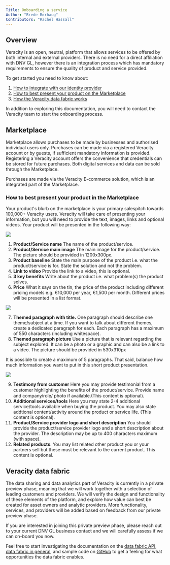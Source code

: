 ```yaml
---
Title: Onboarding a service
Author: "Brede Børhaug"
Contributors: "Rachel Hassall"
---
```

## Overview

Veracity is an open, neutral, platform that allows services to be offered by both internal and external providers. There is no need for a direct affiliation with DNV GL, however there is an integration process which has mandatory requirements to ensure the quality of product and service provided.

To get started you need to know about:
1. [How to integrate with our identity provider](https://developer.veracity.com/doc/identity)
2. [How to best present your product on the Marketplace](#how-to-best-present-your-product-in-the-marketplace)
3. [How the Veracity data fabric works](#veracity-data-fabric)

In addition to exploring this documentation, you will need to contact the Veracity team to start the onboarding process.

## Marketplace
Marketplace allows purchases to be made by businesses and authorised individual users only. Purchases can be made via a registered Veracity account or by guests, if sufficient mandatory information is provided. Registering a Veracity account offers the convenience that credentials can be stored for future purchases. Both digital services and data can be sold through the Marketplace. 

Purchases are made via the Veracity E-commerce solution, which is an integrated part of the Marketplace.

### How to best present your product in the Marketplace
Your product's blurb on the marketplace is your primary salespitch towards 100,000+ Veracity users. Veracity will take care of presenting your information, but you will need to provide the text, images, links and optional videos. Your product will be presented in the following way:

![](https://veracityprod.blob.core.windows.net/static-documentation/marketplace-1.png)

1. **Product/Service name** The name of the product/service.
2. **Product/Service main image** The main image for the product/service. The picture should be provided in 1200x300px. 
3. **Product baseline** State the main purpose of the product i.e. what the product/service is for. State the solution and not the problem.
4. **Link to video** Provide the link to a video, this is optional.
5. **3 key benefits** Write about the product i.e. what problem(s) the product solves. 
6. **Price** What it says on the tin, the price of the product including different pricing models e.g. €10,000 per year, €1,500 per month. Different prices will be presented in a list format.

![](https://veracityprod.blob.core.windows.net/static-documentation/marketplace-2.png)

7. **Themed paragraph with title.** One paragraph should describe one theme/subject at a time. If you want to talk about different themes, create a dedicated paragraph for each. Each paragraph has a maximum of 550 characters (including whitespace).
8. **Themed paragraph picture** Use a picture that is relevant regarding the subject explored. It can be a photo or a graphic and can also be a link to a video. The picture should be provided in 530x310px

It is possible to create a maximum of 5 paragraphs. That said, balance how much information you want to put in this short product presentation.

![](https://veracityprod.blob.core.windows.net/static-documentation/marketplace-3.png)

9. **Testimony from customer** Here you may provide testimonial from a customer highlighting the beneﬁts of the product/service. Provide name and company/role/ photo if available.(This content is optional).
10. **Additional services/tools** Here you may state 2-4 additional service/tools available when buying the product. You may also state addtional content/activity around the product or service life. (This content is optional).
11. **Product/Service provider logo and short description** You should provide the product/service provider logo and a short description about the provider. The description may be up to 400 characters maximum (with space). 
12. **Related products**. You may list related other product you or your partners sell but these must be relevant to the current product. This content is optional.



## Veracity data fabric
The data sharing and data analytics part of Veracity is currently in a private preview phase, meaning that we will work together with a selection of leading customers and providers. We will verify the design and functionality of these elements of the platform, and explore how value can best be created for asset owners and analytic providers. More functionality, services, and providers will be added based on feedback from our private preview phase.

If you are interested in joining this private preview phase, please reach out to your current DNV GL business contact and we will carefully assess if we can on-board you now.

Feel free to start investigating the documentation on the [data fabric API](https://developer.veracity.com/doc/data-fabric-api), [data fabric in general](https://developer.veracity.com/docs), and sample code on [GitHub](https://www.github.com/veracity) to get a feeling for what opportunities the data fabric enables. 


